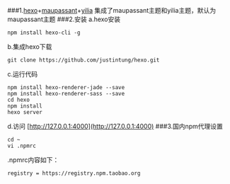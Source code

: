###1.[hexo](https://hexo.io/)+[maupassant](https://github.com/tufu9441/maupassant-hexo)+[yilia](https://github.com/litten/hexo-theme-yilia)
集成了maupassant主题和yilia主题，默认为maupassant主题
###2.安装
a.hexo安装
```shell
npm install hexo-cli -g
```
b.集成hexo下载
```shell
git clone https://github.com/justintung/hexo.git
```
c.运行代码
```shell
npm install hexo-renderer-jade --save
npm install hexo-renderer-sass --save
cd hexo
npm install
hexo server
```
d.访问 [http://127.0.0.1:4000](http://127.0.0.1:4000)
###3.国内npm代理设置
```shell
cd ~
vi .npmrc
```
.npmrc内容如下：
```shell
registry = https://registry.npm.taobao.org
```

